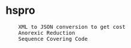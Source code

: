 # hspro


<pre>
	XML to JSON conversion to get cost
	Anorexic Reduction
	Sequence Covering Code
</pre>